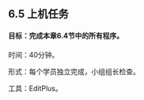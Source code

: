 ## 6.5  上机任务


#### 目标：完成本章6.4节中的所有程序。

 


时间：40分钟。

 


形式：每个学员独立完成，小组组长检查。

 


工具：EditPlus。

 

 


